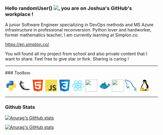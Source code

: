 ### Hello randomUser() <img src="https://raw.githubusercontent.com/MartinHeinz/MartinHeinz/master/wave.gif" width="30px">, you are on Joshua's GitHub's workplace !



A junior Software Engineer specializing in DevOps methods and MS Azure infrastructure in professional reconversion. Python lover and hardworker, former mathematics teacher, I am currently learning at Simplon.co.

https://en.simplon.co/

You will found all my project from school and also private content that I want to share. Feel free to give star or fork. Sharing is caring !


---

### Toolbox

<img src="https://github.com/devicons/devicon/blob/master/icons/python/python-original.svg" width="40" height="40" /> <img src="https://github.com/devicons/devicon/blob/master/icons/flask/flask-original.svg" width="40" height="40" /> <img src="https://github.com/devicons/devicon/blob/master/icons/html5/html5-original.svg" width="40" height="40" />  <img src="https://github.com/devicons/devicon/blob/master/icons/javascript/javascript-original.svg" width="40" height="40" /> <img src="https://github.com/devicons/devicon/blob/master/icons/css3/css3-original.svg" width="40" height="40" /> <img src="https://github.com/devicons/devicon/blob/master/icons/react/react-original.svg" width="40" height="40" /> <img src="https://github.com/benc-uk/icon-collection/blob/master/logos/azure-offical.svg" width="40" height="40" /> <img src="https://github.com/devicons/devicon/blob/master/icons/docker/docker-original.svg" width="40" height="40" /> <img src="https://github.com/benc-uk/icon-collection/blob/master/logos/ansible.svg" width="40" height="40" /> <img src="https://github.com/devicons/devicon/blob/master/icons/mysql/mysql-original.svg" width="40" height="40" /> <img src="https://github.com/devicons/devicon/blob/master/icons/linux/linux-original.svg" width="40" height="40" />

---

### Github Stats

[![Anurag's GitHub stats](https://github-readme-stats.vercel.app/api/top-langs/?username=jozuah&theme=radical)](https://github.com/anuraghazra/github-readme-stats)

[![Anurag's GitHub stats](https://github-readme-stats.vercel.app/api?username=jozuah&theme=radical)](https://github.com/anuraghazra/github-readme-stats)


<!--
**jozuah/jozuah** is a ✨ _special_ ✨ repository because its `README.md` (this file) appears on your GitHub profile.
Here are some ideas to get you started:

- 🔭 I’m currently working on ...
- 🌱 I’m currently learning ...
- 👯 I’m looking to collaborate on ...
- 🤔 I’m looking for help with ...
- 💬 Ask me about ...
- 📫 How to reach me: ...
- 😄 Pronouns: ...
- ⚡ Fun fact: ...
-->
